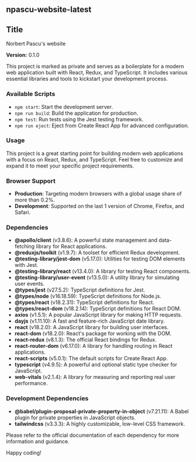 ## npascu-website-latest

## Title
Norbert Pascu's website 

**Version:** 0.1.0

This project is marked as private and serves as a boilerplate for a modern web application built with React, Redux, and TypeScript. It includes various essential libraries and tools to kickstart your development process.

### Available Scripts

- `npm start`: Start the development server.
- `npm run build`: Build the application for production.
- `npm test`: Run tests using the Jest testing framework.
- `npm run eject`: Eject from Create React App for advanced configuration.

### Usage

This project is a great starting point for building modern web applications with a focus on React, Redux, and TypeScript. Feel free to customize and expand it to meet your specific project requirements.

### Browser Support

- **Production**: Targeting modern browsers with a global usage share of more than 0.2%.
- **Development**: Supported on the last 1 version of Chrome, Firefox, and Safari.

### Dependencies

- **@apollo/client** (v3.8.6): A powerful state management and data-fetching library for React applications.
- **@reduxjs/toolkit** (v1.9.7): A toolset for efficient Redux development.
- **@testing-library/jest-dom** (v5.17.0): Utilities for testing DOM elements with Jest.
- **@testing-library/react** (v13.4.0): A library for testing React components.
- **@testing-library/user-event** (v13.5.0): A utility library for simulating user events.
- **@types/jest** (v27.5.2): TypeScript definitions for Jest.
- **@types/node** (v16.18.59): TypeScript definitions for Node.js.
- **@types/react** (v18.2.31): TypeScript definitions for React.
- **@types/react-dom** (v18.2.14): TypeScript definitions for React DOM.
- **axios** (v1.5.1): A popular JavaScript library for making HTTP requests.
- **dayjs** (v1.11.10): A fast and feature-rich JavaScript date library.
- **react** (v18.2.0): A JavaScript library for building user interfaces.
- **react-dom** (v18.2.0): React's package for working with the DOM.
- **react-redux** (v8.1.3): The official React bindings for Redux.
- **react-router-dom** (v6.17.0): A library for handling routing in React applications.
- **react-scripts** (v5.0.1): The default scripts for Create React App.
- **typescript** (v4.9.5): A powerful and optional static type checker for JavaScript.
- **web-vitals** (v2.1.4): A library for measuring and reporting real user performance.

### Development Dependencies

- **@babel/plugin-proposal-private-property-in-object** (v7.21.11): A Babel plugin for private properties in JavaScript objects.
- **tailwindcss** (v3.3.3): A highly customizable, low-level CSS framework.

Please refer to the official documentation of each dependency for more information and guidance.

Happy coding!
